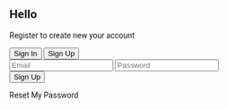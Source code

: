 <html>
<head>
    <script src="https://cdn.tailwindcss.com"></script>
    <link rel="stylesheet" href="https://cdnjs.cloudflare.com/ajax/libs/font-awesome/5.15.3/css/all.min.css"></link>
    <link href="https://fonts.googleapis.com/css2?family=Roboto:wght@400;700&display=swap" rel="stylesheet">
    <style>
        body {
            font-family: 'Roboto', sans-serif;
        }
    </style>
</head>
<body class="bg-blue-900 flex items-center justify-center min-h-screen">
    <div class="bg-white rounded-t-lg shadow-lg w-80">
        <div class="flex flex-col items-center p-6">
            <div class="bg-gray-200 rounded-full w-20 h-20 flex items-center justify-center mb-4">
                <i class="fas fa-user text-gray-400 text-4xl"></i>
            </div>
            <h2 class="text-gray-600 text-xl mb-2">Hello</h2>
            <p class="text-gray-400 text-sm">Register to create new your account</p>
        </div>
    </div>
    <div class="bg-blue-900 rounded-b-lg shadow-lg w-80 p-6">
        <div class="flex justify-between mb-4">
            <button class="text-gray-400">Sign In</button>
            <button class="text-white border-b-2 border-yellow-500">Sign Up</button>
        </div>
        <div class="space-y-4">
            <input type="email" placeholder="Email" class="w-full p-3 rounded-full bg-yellow-100 text-gray-700 focus:outline-none">
            <input type="password" placeholder="Password" class="w-full p-3 rounded-full bg-yellow-100 text-gray-700 focus:outline-none">
        </div>
        <button class="w-full mt-6 p-3 rounded-full bg-yellow-500 text-white font-bold">Sign Up</button>
        <p class="text-center text-gray-400 mt-4">Reset My Password</p>
    </div>
</body>
</html> 
